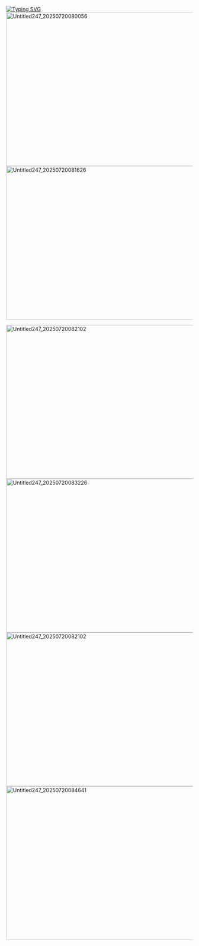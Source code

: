 
 [![Typing SVG](https://readme-typing-svg.demolab.com?font=Fira+Code&letterSpacing=&pause=1000&color=F5413F&vCenter=true&width=600&lines=%22%F0%9D%99%8F%F0%9D%99%9D%F0%9D%99%9A%F0%9D%99%A3+%F0%9D%99%9E%F0%9D%99%A3+%F0%9D%99%96+%F0%9D%99%9B%F0%9D%99%A4%F0%9D%99%A4%F0%9D%99%A9%F0%9D%99%A3%F0%9D%99%A4%F0%9D%99%A9%F0%9D%99%9A%2C+%F0%9D%99%9D%F0%9D%99%9A+%F0%9D%99%A2%F0%9D%99%9A%F0%9D%99%A3%F0%9D%99%A9%F0%9D%99%9E%F0%9D%99%A4%F0%9D%99%A3%F0%9D%99%9A%F0%9D%99%A8+%F0%9D%99%A9%F0%9D%99%9D%F0%9D%99%9A+%F0%9D%99%9A%F0%9D%99%AB%F0%9D%99%9E%F0%9D%99%A1+1%F0%9D%99%AD1%F0%9D%99%AD1%F0%9D%99%AD1.%22)](https://git.io/typing-svg)<img width="736" height="414" alt="Untitled247_20250720080056" src="https://github.com/user-attachments/assets/49734a33-4fab-46d3-b387-9b685bc92f4f" />
<img width="736" height="414" alt="Untitled247_20250720081626" src="https://github.com/user-attachments/assets/8d02a092-6cbf-41b0-a830-16056eb271ce" />



<img width="736" height="414" alt="Untitled247_20250720082102" src="https://github.com/user-attachments/assets/7fca6328-ab11-4980-ae0b-42999eb48a8f" />
<img width="736" height="414" alt="Untitled247_20250720083226" src="https://github.com/user-attachments/assets/e1d8ec69-ac2a-4ceb-aed2-81f5f6b90b93" 
<img width="736" height="414" alt="Untitled247_20250720084641" src="https://github.com/user-attachments/assets/dd86e104-65d4-4da1-96dc-b82a20d5bcf5" />
<img width="736" height="414" alt="Untitled247_20250720082102" src="https://github.com/user-attachments/assets/0b59bcee-1314-4f12-9e24-8e481dac7adb" />

<img width="736" height="414" alt="Untitled247_20250720084641" src="https://github.com/user-attachments/assets/c7abe414-e22a-4537-b9ef-d7e7ae394dae" />
